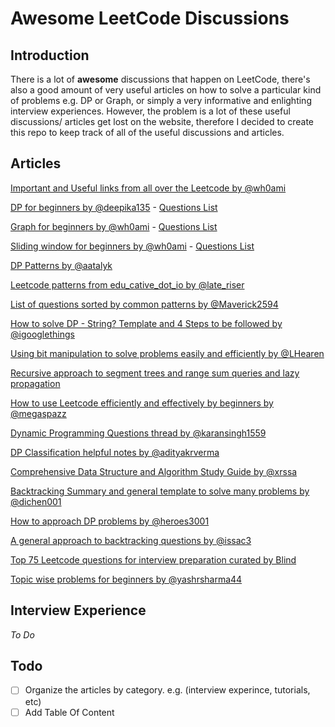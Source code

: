 # Awesome LeetCode Discussions


Introduction
------------

There is a lot of **awesome** discussions that happen on LeetCode, there's also a good amount of very useful articles on how to solve a particular kind of problems e.g. DP or Graph, or simply a very informative and enlighting interview experiences. However, the problem is a lot of these useful discussions/ articles get lost on the website, therefore I decided to create this repo to keep track of all of the useful discussions and articles.

Articles
-----------------
[Important and Useful links from all over the Leetcode by @wh0ami](https://leetcode.com/discuss/general-discussion/665604/important-and-useful)

[DP for beginners by @deepika135](https://leetcode.com/discuss/general-discussion/662866/dp-for-beginners-problems-patterns-sample-solutions) - [Questions List](https://leetcode.com/list/x1k8lxi5)

[Graph for beginners by @wh0ami](https://leetcode.com/discuss/general-discussion/655708/graph-for-beginners-problems-pattern-sample-solutions/562734) - [Questions List](https://leetcode.com/list/x1wy4de7)

[Sliding window for beginners by @wh0ami](https://leetcode.com/discuss/general-discussion/657507/sliding-window-for-beginners-problems-template-sample-solutions/562721) - [Questions List](https://leetcode.com/list/x1lbzfk3)

[DP Patterns by @aatalyk](https://leetcode.com/discuss/general-discussion/458695/dynamic-programming-patterns)

[Leetcode patterns from edu_cative_dot_io by @late_riser](https://leetcode.com/discuss/general-discussion/457546/LeetCode-Problem-Patterns-from-***)

[List of questions sorted by common patterns by @Maverick2594]( https://leetcode.com/discuss/career/448285/List-of-questions-sorted-by-common-patterns)

[How to solve DP - String? Template and 4 Steps to be followed by @igooglethings]( https://leetcode.com/discuss/general-discussion/651719/how-to-solve-dp-string-template-and-4-steps-to-be-followed)

[Using bit manipulation to solve problems easily and efficiently by @LHearen]( https://leetcode.com/problems/sum-of-two-integers/discuss/84278/A-summary%3A-how-to-use-bit-manipulation-to-solve-problems-easily-and-efficiently)

[Recursive approach to segment trees and range sum queries and lazy propagation]( https://leetcode.com/articles/a-recursive-approach-to-segment-trees-range-sum-queries-lazy-propagation/)

[How to use Leetcode efficiently and effectively by beginners by @megaspazz](https://leetcode.com/discuss/career/450215/How-to-use-LeetCode-to-help-yourself-efficiently-and-effectively-(for-beginners))

[Dynamic Programming Questions thread by @karansingh1559](https://leetcode.com/discuss/general-discussion/491522/dynamic-programming-questions-thread)

[DP Classification helpful notes by @adityakrverma](https://leetcode.com/problems/longest-palindromic-subsequence/discuss/222605/dp-problem-classifications-helpful-notes)

[Comprehensive Data Structure and Algorithm Study Guide by @xrssa](https://leetcode.com/discuss/general-discussion/494279/comprehensive-data-structure-and-algorithm-study-guide)

[Backtracking Summary and general template to solve many problems by @dichen001](https://leetcode.com/problems/permutations/discuss/18284/Backtrack-Summary:-General-Solution-for-10-Questions)

[How to approach DP problems by @heroes3001](https://leetcode.com/problems/house-robber/discuss/156523/From-good-to-great.-How-to-approach-most-of-DP-problems)

[A general approach to backtracking questions by @issac3](https://leetcode.com/problems/permutations/discuss/18239/A-general-approach-to-backtracking-questions-in-Java-(Subsets-Permutations-Combination-Sum-Palindrome-Partioning))

[Top 75 Leetcode questions for interview preparation curated by Blind](https://leetcode.com/list/xi4ci4ig/)

[Topic wise problems for beginners by @yashrsharma44](https://leetcode.com/discuss/career/448024/Topic-wise-problems-for-Beginners)

Interview Experience
-----------------
*To Do*

Todo
-----------------
- [ ] Organize the articles by category. e.g. (interview experince, tutorials, etc)
- [ ] Add Table Of Content
